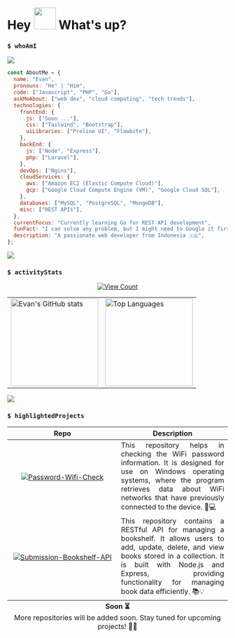 <h1> Hey <img src="https://emojis.slackmojis.com/emojis/images/1577305505/7373/hand_wave.gif?1577305505" width="50" /> What's up?</h1>

### `$ whoAmI`

<img src="https://user-images.githubusercontent.com/73097560/115834477-dbab4500-a447-11eb-908a-139a6edaec5c.gif">

```javascript
const AboutMe = {
  name: "Evan",
  pronouns: "He" | "Him",
  code: ["Javascript", "PHP", "Go"],
  askMeAbout: ["web dev", "cloud computing", "tech trends"],
  technologies: {
    frontEnd: {
      js: ["Soon ..."],
      css: ["Tailwind", "Bootstrap"],
      uiLibraries: ["Preline UI", "Flowbite"],
    },
    backEnd: {
      js: ["Node", "Express"],
      php: ["Laravel"],
    },
    devOps: ["Nginx"],
    cloudServices: {
      aws: ["Amazon EC2 (Elastic Compute Cloud)"],
      gcp: ["Google Cloud Compute Engine (VM)", "Google Cloud SQL"],
    },
    databases: ["MySQL", "PostgreSQL", "MongoDB"],
    misc: ["REST APIs"],
  },
  currentFocus: "Currently learning Go for REST API development",
  funFact: "I can solve any problem, but I might need to Google it first 🧐💻",
  description: "A passionate web developer from Indonesia 🇮🇩",
};
```

<img src="https://user-images.githubusercontent.com/73097560/115834477-dbab4500-a447-11eb-908a-139a6edaec5c.gif">

### `$ activityStats`

<p align="center">
  <a href="https://visitcount.itsvg.in">
    <img src="https://visitcount.itsvg.in/api?id=yanevannn&color=6&icon=0&pretty=true" alt="View Count" />
  </a>
</p>

<table align="center">
  <tr>
    <td>
      <img height=200 src="https://github-readme-stats.vercel.app/api?username=yanevannn&show_icons=true&theme=graywhite" alt="Evan's GitHub stats" />
    </td>
    <td>
      <img height=200 src="https://github-readme-stats.vercel.app/api/top-langs/?username=yanevannn&layout=compact" alt="Top Languages" />
    </td>
  </tr>
</table>

<img src="https://user-images.githubusercontent.com/73097560/115834477-dbab4500-a447-11eb-908a-139a6edaec5c.gif">

### `$ highlightedProjects`

<table border="0" align="center">
  <thead>
    <tr>
      <th width="50%" align="center">Repo</th>
      <th align="center" >Description</th>
    </tr>
  </thead>
  <tbody>
    <tr>
      <td align="center">
        <a href="https://github.com/yanevannn/Password-Wifi-Check">
          <img src="https://github-readme-stats.vercel.app/api/pin/?username=yanevannn&repo=Password-Wifi-Check&theme=swift" alt="Password-Wifi-Check" />
        </a>
      </td>
      <td align="left" style="text-align: justify;">
        This repository helps in checking the WiFi password information. It is designed for use on Windows operating systems, where the program retrieves data about WiFi networks that have previously connected to the device. 🔐💻
      </td>
    </tr>
    <tr>
      <td align="center">
       <a href="https://github.com/yanevannn/Submission-Bookshelf-API">
          <img src="https://github-readme-stats.vercel.app/api/pin/?username=yanevannn&repo=Submission-Bookshelf-API&theme=swift" alt="Submission-Bookshelf-API" />
        </a>
      </td>
      <td align="left" style="text-align: justify;">
        This repository contains a RESTful API for managing a bookshelf. It allows users to add, update, delete, and view books stored in a collection. It is built with Node.js and Express, providing functionality for managing book data efficiently. 📚💡
      </td>
    </tr>
  </tbody>
  <tfoot>
    <tr>
      <td colspan="2" align="center">
        <strong>Soon ⏳</strong>
        <br>
        More repositories will be added soon. Stay tuned for upcoming projects! 🚀🔜
      </td>
    </tr>
  </tfoot>
</table>
